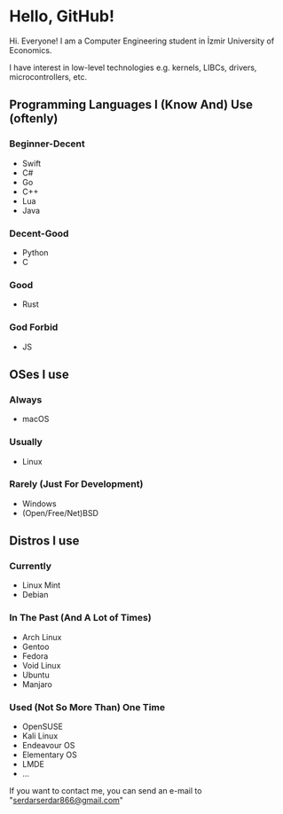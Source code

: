 # Hello, GitHub!

Hi. Everyone! I am a Computer Engineering student in İzmir University of Economics.

I have interest in low-level technologies e.g. kernels, LIBCs, drivers, microcontrollers, etc.

## Programming Languages I (Know And) Use (oftenly)
### Beginner-Decent
- Swift
- C#
- Go
- C++
- Lua
- Java

### Decent-Good
- Python
- C

### Good
- Rust

### God Forbid
- JS

## OSes I use
### Always
- macOS
### Usually
- Linux
### Rarely (Just For Development)
- Windows
- (Open/Free/Net)BSD

## Distros I use
### Currently
- Linux Mint
- Debian

### In The Past (And A Lot of Times)
- Arch Linux
- Gentoo
- Fedora
- Void Linux
- Ubuntu
- Manjaro

### Used (Not So More Than) One Time
- OpenSUSE
- Kali Linux
- Endeavour OS
- Elementary OS
- LMDE
- ...

If you want to contact me, you can send an e-mail to "serdarserdar866@gmail.com"
